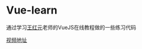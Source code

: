 # Vue-learn
通过学习[王红元](https://github.com/breakout945/coderwhy "github")老师的VueJS在线教程做的一些练习代码

[视频地址](https://www.bilibili.com/video/BV15741177Eh?p=1)
